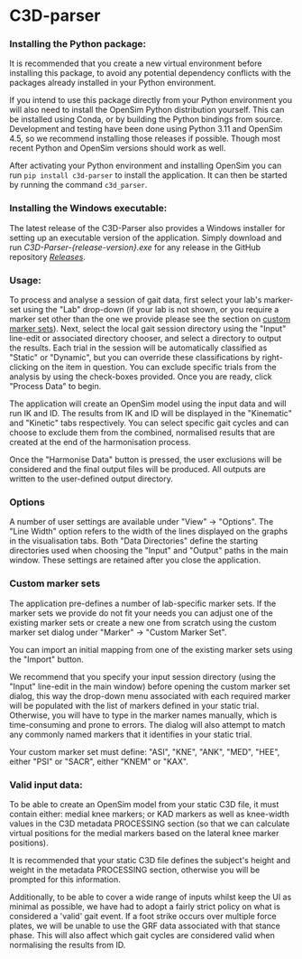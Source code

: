 # C3D-parser

### Installing the Python package:

It is recommended that you create a new virtual environment before installing this package, to
avoid any potential dependency conflicts with the packages already installed in your Python
environment.

If you intend to use this package directly from your Python environment you will also need to
install the OpenSim Python distribution yourself. This can be installed using Conda, or by building
the Python bindings from source. Development and testing have been done using Python 3.11 and
OpenSim 4.5, so we recommend installing those releases if possible. Though most recent Python and
OpenSim versions should work as well.

After activating your Python environment and installing OpenSim you can run
`pip install c3d-parser` to install the application. It can then be started by running the command
`c3d_parser`.


### Installing the Windows executable:

The latest release of the C3D-Parser also provides a Windows installer for setting up an executable
version of the application. Simply download and run _C3D-Parser-{release-version}.exe_ for any
release in the GitHub repository [_Releases_](https://github.com/tsalemink/C3D-parser/releases).


### Usage:

To process and analyse a session of gait data, first select your lab's marker-set using the "Lab"
drop-down (if your lab is not shown, or you require a marker set other than the one we provide
please see the section on [custom marker sets](#custom-marker-sets)). Next, select the local gait
session directory using the "Input" line-edit or associated directory chooser, and select a
directory to output the results. Each trial in the session will be automatically classified as
"Static" or "Dynamic", but you can override these classifications by right-clicking on the item
in question. You can exclude specific trials from the analysis by using the check-boxes provided.
Once you are ready, click "Process Data" to begin.

The application will create an OpenSim model using the input data and will run IK and ID. The
results from IK and ID will be displayed in the "Kinematic" and "Kinetic" tabs respectively.
You can select specific gait cycles and can choose to exclude them from the combined, normalised
results that are created at the end of the harmonisation process.

Once the "Harmonise Data" button is pressed, the user exclusions will be considered and the final
output files will be produced. All outputs are written to the user-defined output directory.


### Options

A number of user settings are available under "View" -> "Options". The "Line Width" option refers
to the width of the lines displayed on the graphs in the visualisation tabs. Both "Data
Directories" define the starting directories used when choosing the "Input" and "Output" paths in
the main window. These settings are retained after you close the application.


### Custom marker sets

The application pre-defines a number of lab-specific marker sets. If the marker sets we provide do
not fit your needs you can adjust one of the existing marker sets or create a new one from scratch
using the custom marker set dialog under "Marker" -> "Custom Marker Set".

You can import an initial mapping from one of the existing marker sets using the "Import" button.

We recommend that you specify your input session directory (using the "Input" line-edit in the main
window) before opening the custom marker set dialog, this way the drop-down menu associated with
each required marker will be populated with the list of markers defined in your static trial.
Otherwise, you will have to type in the marker names manually, which is time-consuming and prone
to errors. The dialog will also attempt to match any commonly named markers that it identifies in
your static trial.

Your custom marker set must define: "ASI", "KNE", "ANK", "MED", "HEE", either "PSI" or "SACR",
either "KNEM" or "KAX".


### Valid input data:

To be able to create an OpenSim model from your static C3D file, it must contain either: medial
knee markers; or KAD markers as well as knee-width values in the C3D metadata PROCESSING section
(so that we can calculate virtual positions for the medial markers based on the lateral knee marker
positions).

It is recommended that your static C3D file defines the subject's height and weight in the metadata
PROCESSING section, otherwise you will be prompted for this information.

Additionally, to be able to cover a wide range of inputs whilst keep the UI as minimal as possible,
we have had to adopt a fairly strict policy on what is considered a 'valid' gait event. If a foot
strike occurs over multiple force plates, we will be unable to use the GRF data associated with
that stance phase. This will also affect which gait cycles are considered valid when normalising
the results from ID.
